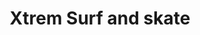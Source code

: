 ---
title: "Xtrem Surf and skate"
url: /santiago-de-veraguas/xtrem-surf-and-skate/
shop: deportes
---